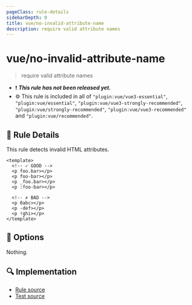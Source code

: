 ```yaml
---
pageClass: rule-details
sidebarDepth: 0
title: vue/no-invalid-attribute-name
description: require valid attribute names
---
```

# vue/no-invalid-attribute-name

> require valid attribute names

- :exclamation: <badge text="This rule has not been released yet." vertical="middle" type="error"> ***This rule has not been released yet.*** </badge>
- :gear: This rule is included in all of `"plugin:vue/vue3-essential"`, `"plugin:vue/essential"`, `"plugin:vue/vue3-strongly-recommended"`, `"plugin:vue/strongly-recommended"`, `"plugin:vue/vue3-recommended"` and `"plugin:vue/recommended"`.

## :book: Rule Details

This rule detects invalid HTML attributes.

<eslint-code-block :rules="{'vue/no-invalid-attribute-name': ['error']}">

```vue
<template>
  <!-- ✓ GOOD -->
  <p foo.bar></p>
  <p foo-bar></p>
  <p _foo.bar></p>
  <p :foo-bar></p>

  <!-- ✗ BAD -->
  <p 0abc></p>
  <p -def></p>
  <p !ghi></p>
</template>
```

</eslint-code-block>

## :wrench: Options

Nothing.

## :mag: Implementation

- [Rule source](https://github.com/vuejs/eslint-plugin-vue/blob/master/lib/rules/no-invalid-attribute-name.js)
- [Test source](https://github.com/vuejs/eslint-plugin-vue/blob/master/tests/lib/rules/no-invalid-attribute-name.js)
